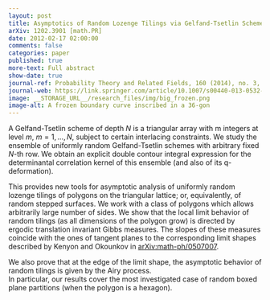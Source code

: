 ```yaml
---
layout: post
title: Asymptotics of Random Lozenge Tilings via Gelfand-Tsetlin Schemes
arXiv: 1202.3901 [math.PR]
date: 2012-02-17 02:00:00
comments: false
categories: paper
published: true
more-text: Full abstract
show-date: true
journal-ref: Probability Theory and Related Fields, 160 (2014), no. 3, 429–487
journal-web: https://link.springer.com/article/10.1007/s00440-013-0532-x
image: __STORAGE_URL__/research_files/img/big_frozen.png
image-alt: A frozen boundary curve inscribed in a 36-gon
---
```


A Gelfand-Tsetlin scheme of depth $N$ is a triangular array with m integers at
level $m$, $m=1,\ldots,N$, subject to certain interlacing constraints. We study the
ensemble of uniformly random Gelfand-Tsetlin schemes with arbitrary fixed $N$-th
row. We obtain an explicit double contour integral expression for the
determinantal correlation kernel of this ensemble (and also of its
q-deformation).<!--more-->

This provides new tools for asymptotic analysis of uniformly random lozenge
tilings of polygons on the triangular lattice; or, equivalently, of random
stepped surfaces. We work with a class of polygons which allows arbitrarily
large number of sides. We show that the local limit behavior of random tilings
(as all dimensions of the polygon grow) is directed by ergodic translation
invariant Gibbs measures. The slopes of these measures coincide with the ones
of tangent planes to the corresponding limit shapes described by Kenyon and
Okounkov in <a href="https://arxiv.org/abs/math-ph/0507007">arXiv:math-ph/0507007</a>. 

We also prove that at the edge of the limit
shape, the asymptotic behavior of random tilings is given by the Airy process.
<br />In particular, our results cover the most investigated case of random boxed
plane partitions (when the polygon is a hexagon).
